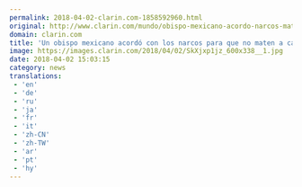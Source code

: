 ```yaml
---
permalink: 2018-04-02-clarin.com-1858592960.html
original: http://www.clarin.com/mundo/obispo-mexicano-acordo-narcos-maten-candidatos-politicos_0_H1MC7nyjM.html
domain: clarin.com
title: 'Un obispo mexicano acordó con los narcos para que no maten a candidatos políticos'
image: https://images.clarin.com/2018/04/02/SkXjxp1jz_600x338__1.jpg
date: 2018-04-02 15:03:15
category: news
translations: 
 - 'en'
 - 'de'
 - 'ru'
 - 'ja'
 - 'fr'
 - 'it'
 - 'zh-CN'
 - 'zh-TW'
 - 'ar'
 - 'pt'
 - 'hy'
---
```


